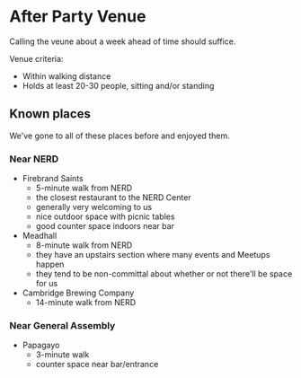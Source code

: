 # After Party Venue

Calling the veune about a week ahead of time should suffice.

Venue criteria:

* Within walking distance
* Holds at least 20-30 people, sitting and/or standing

## Known places

We've gone to all of these places before and enjoyed them.

### Near NERD

- Firebrand Saints
  * 5-minute walk from NERD
  * the closest restaurant to the NERD Center
  * generally very welcoming to us
  * nice outdoor space with picnic tables
  * good counter space indoors near bar
- Meadhall
  * 8-minute walk from NERD
  * they have an upstairs section where many events and Meetups happen
  * they tend to be non-committal about whether or not there'll be space for us
- Cambridge Brewing Company
  * 14-minute walk from NERD

### Near General Assembly

- Papagayo
  * 3-minute walk
  * counter space near bar/entrance
